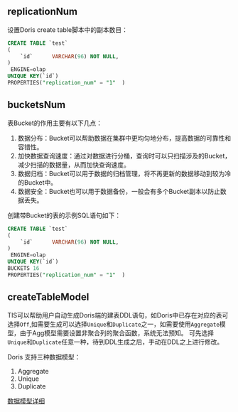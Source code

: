 ## replicationNum
设置Doris create table脚本中的副本数目：
```sql
CREATE TABLE `test`
(
    `id`      VARCHAR(96) NOT NULL,
)
 ENGINE=olap
UNIQUE KEY(`id`)
PROPERTIES("replication_num" = "1"  )
```

## bucketsNum
表Bucket的作用主要有以下几点：

1. 数据分布：Bucket可以帮助数据在集群中更均匀地分布，提高数据的可靠性和容错性。
2. 加快数据查询速度：通过对数据进行分桶，查询时可以只扫描涉及的Bucket，减少扫描的数据量，从而加快查询速度。
3. 数据归档：Bucket可以用于数据的归档管理，将不再更新的数据移动到较为冷的Bucket中。
4. 数据安全：Bucket也可以用于数据备份，一般会有多个Bucket副本以防止数据丢失。

创建带Bucket的表的示例SQL语句如下：
```sql
CREATE TABLE `test`
(
    `id`      VARCHAR(96) NOT NULL,
)
 ENGINE=olap
UNIQUE KEY(`id`)
BUCKETS 16
PROPERTIES("replication_num" = "1"  )
```

## createTableModel

TIS可以帮助用户自动生成Doris端的建表DDL语句，如Doris中已存在对应的表可选择`Off`,如需要生成可以选择`Unique`和`Duplicate`之一，如需要使用`Aggregate`模型，由于Agg模型需要设置非聚合列的聚合函数，系统无法预知。
可先选择`Unique`和`Duplicate`任意一种，待到DDL生成之后，手动在DDL之上进行修改。

Doris 支持三种数据模型：

1. Aggregate
2. Unique
3. Duplicate

[数据模型详细](https://doris.apache.org/docs/table-design/data-model/overview)